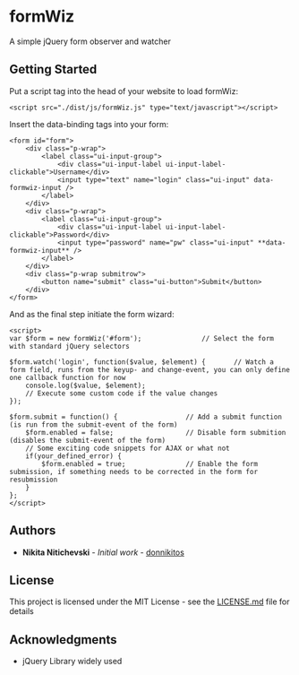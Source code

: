 # formWiz
A simple jQuery form observer and watcher


## Getting Started

Put a script tag into the head of your website to load formWiz:

	<script src="./dist/js/formWiz.js" type="text/javascript"></script>
	
Insert the data-binding tags into your form:

	<form id="form">
		<div class="p-wrap">
			<label class="ui-input-group">
				<div class="ui-input-label ui-input-label-clickable">Username</div>
				<input type="text" name="login" class="ui-input" data-formwiz-input />
			</label>
		</div>
		<div class="p-wrap">
			<label class="ui-input-group">
				<div class="ui-input-label ui-input-label-clickable">Password</div>
				<input type="password" name="pw" class="ui-input" **data-formwiz-input** />
			</label>
		</div>
		<div class="p-wrap submitrow">
			<button name="submit" class="ui-button">Submit</button>
		</div>
	</form>


And as the final step initiate the form wizard:

	<script>
	var $form = new formWiz('#form');				// Select the form with standard jQuery selectors
	
	$form.watch('login', function($value, $element) {		// Watch a form field, runs from the keyup- and change-event, you can only define one callback function for now
		console.log($value, $element);
		// Execute some custom code if the value changes
	});
	
	$form.submit = function() {					// Add a submit function (is run from the submit-event of the form)
		$form.enabled = false;					// Disable form submition (disables the submit-event of the form)
		// Some exciting code snippets for AJAX or what not
		if(your_defined_error) {
			$form.enabled = true;				// Enable the form submission, if something needs to be corrected in the form for resubmission
		}
	};
	</script>


## Authors

* **Nikita Nitichevski** - *Initial work* - [donnikitos](http://donnikitos.com)


## License

This project is licensed under the MIT License - see the [LICENSE.md](LICENSE.md) file for details


## Acknowledgments

* jQuery Library widely used
